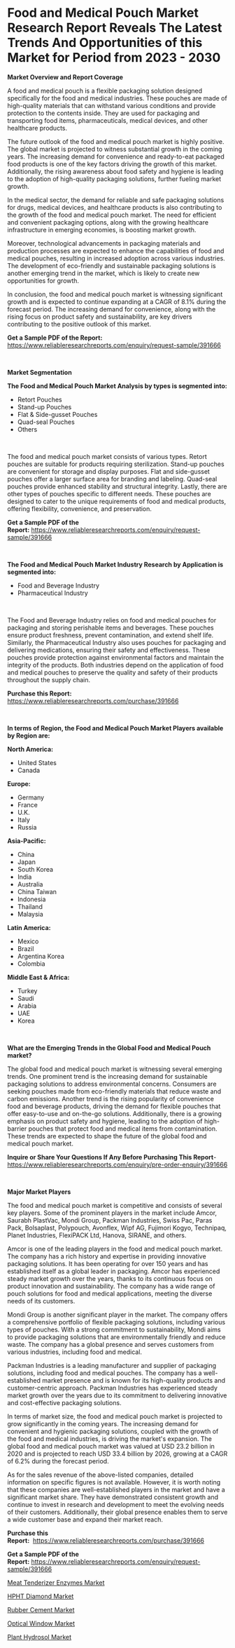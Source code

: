<p><h1>Food and Medical Pouch Market Research Report Reveals The Latest Trends And Opportunities of this Market for Period from 2023 - 2030</h1></p><p><strong>Market Overview and Report Coverage</strong></p>
<p><p>A food and medical pouch is a flexible packaging solution designed specifically for the food and medical industries. These pouches are made of high-quality materials that can withstand various conditions and provide protection to the contents inside. They are used for packaging and transporting food items, pharmaceuticals, medical devices, and other healthcare products.</p><p>The future outlook of the food and medical pouch market is highly positive. The global market is projected to witness substantial growth in the coming years. The increasing demand for convenience and ready-to-eat packaged food products is one of the key factors driving the growth of this market. Additionally, the rising awareness about food safety and hygiene is leading to the adoption of high-quality packaging solutions, further fueling market growth.</p><p>In the medical sector, the demand for reliable and safe packaging solutions for drugs, medical devices, and healthcare products is also contributing to the growth of the food and medical pouch market. The need for efficient and convenient packaging options, along with the growing healthcare infrastructure in emerging economies, is boosting market growth.</p><p>Moreover, technological advancements in packaging materials and production processes are expected to enhance the capabilities of food and medical pouches, resulting in increased adoption across various industries. The development of eco-friendly and sustainable packaging solutions is another emerging trend in the market, which is likely to create new opportunities for growth.</p><p>In conclusion, the food and medical pouch market is witnessing significant growth and is expected to continue expanding at a CAGR of 8.1% during the forecast period. The increasing demand for convenience, along with the rising focus on product safety and sustainability, are key drivers contributing to the positive outlook of this market.</p></p>
<p><strong>Get a Sample PDF of the Report:</strong> <a href="https://www.reliableresearchreports.com/enquiry/request-sample/391666">https://www.reliableresearchreports.com/enquiry/request-sample/391666</a></p>
<p>&nbsp;</p>
<p><strong>Market Segmentation</strong></p>
<p><strong>The Food and Medical Pouch Market Analysis by types is segmented into:</strong></p>
<p><ul><li>Retort Pouches</li><li>Stand-up Pouches</li><li>Flat & Side-gusset Pouches</li><li>Quad-seal Pouches</li><li>Others</li></ul></p>
<p>&nbsp;</p>
<p><p>The food and medical pouch market consists of various types. Retort pouches are suitable for products requiring sterilization. Stand-up pouches are convenient for storage and display purposes. Flat and side-gusset pouches offer a larger surface area for branding and labeling. Quad-seal pouches provide enhanced stability and structural integrity. Lastly, there are other types of pouches specific to different needs. These pouches are designed to cater to the unique requirements of food and medical products, offering flexibility, convenience, and preservation.</p></p>
<p><strong>Get a Sample PDF of the Report:</strong>&nbsp;<a href="https://www.reliableresearchreports.com/enquiry/request-sample/391666">https://www.reliableresearchreports.com/enquiry/request-sample/391666</a></p>
<p>&nbsp;</p>
<p><strong>The Food and Medical Pouch Market Industry Research by Application is segmented into:</strong></p>
<p><ul><li>Food and Beverage Industry</li><li>Pharmaceutical Industry</li></ul></p>
<p>&nbsp;</p>
<p><p>The Food and Beverage Industry relies on food and medical pouches for packaging and storing perishable items and beverages. These pouches ensure product freshness, prevent contamination, and extend shelf life. Similarly, the Pharmaceutical Industry also uses pouches for packaging and delivering medications, ensuring their safety and effectiveness. These pouches provide protection against environmental factors and maintain the integrity of the products. Both industries depend on the application of food and medical pouches to preserve the quality and safety of their products throughout the supply chain.</p></p>
<p><strong>Purchase this Report:</strong>&nbsp; <a href="https://www.reliableresearchreports.com/purchase/391666">https://www.reliableresearchreports.com/purchase/391666</a></p>
<p>&nbsp;</p>
<p><strong>In terms of Region, the Food and Medical Pouch Market Players available by Region are:</strong></p>
<p>
    <p> <strong> North America: </strong>
        <ul>
            <li>United States</li>
            <li>Canada</li>
        </ul>
        </p> 
    <p> <strong> Europe: </strong>
        <ul>
            <li>Germany</li>
            <li>France</li>
            <li>U.K.</li>
            <li>Italy</li>
            <li>Russia</li>
        </ul>
        </p> 
    <p> <strong> Asia-Pacific: </strong>
        <ul>
            <li>China</li>
            <li>Japan</li>
            <li>South Korea</li>
            <li>India</li>
            <li>Australia</li>
            <li>China Taiwan</li>
            <li>Indonesia</li>
            <li>Thailand</li>
            <li>Malaysia</li>
        </ul>
        </p> 
    <p> <strong> Latin America: </strong>
        <ul>
            <li>Mexico</li>
            <li>Brazil</li>
            <li>Argentina Korea</li>
            <li>Colombia</li>
        </ul>
        </p> 
    <p> <strong> Middle East & Africa: </strong>
        <ul>
            <li>Turkey</li>
            <li>Saudi</li>
            <li>Arabia</li>
            <li>UAE</li>
            <li>Korea</li>
        </ul>
    </p>
    </p>
<p>&nbsp;</p>
<p><strong>What are the Emerging Trends in the Global Food and Medical Pouch market?</strong></p>
<p><p>The global food and medical pouch market is witnessing several emerging trends. One prominent trend is the increasing demand for sustainable packaging solutions to address environmental concerns. Consumers are seeking pouches made from eco-friendly materials that reduce waste and carbon emissions. Another trend is the rising popularity of convenience food and beverage products, driving the demand for flexible pouches that offer easy-to-use and on-the-go solutions. Additionally, there is a growing emphasis on product safety and hygiene, leading to the adoption of high-barrier pouches that protect food and medical items from contamination. These trends are expected to shape the future of the global food and medical pouch market.</p></p>
<p><strong>Inquire or Share Your Questions If Any Before Purchasing This Report</strong>- <a href="https://www.reliableresearchreports.com/enquiry/pre-order-enquiry/391666">https://www.reliableresearchreports.com/enquiry/pre-order-enquiry/391666</a></p>
<p>&nbsp;</p>
<p><strong>Major Market Players</strong></p>
<p><p>The food and medical pouch market is competitive and consists of several key players. Some of the prominent players in the market include Amcor, Saurabh PlastVac, Mondi Group, Packman Industries, Swiss Pac, Paras Pack, Bolsaplast, Polypouch, Avonflex, Wipf AG, Fujimori Kogyo, Technipaq, Planet Industries, FlexiPACK Ltd, Hanova, SIRANE, and others.</p><p>Amcor is one of the leading players in the food and medical pouch market. The company has a rich history and expertise in providing innovative packaging solutions. It has been operating for over 150 years and has established itself as a global leader in packaging. Amcor has experienced steady market growth over the years, thanks to its continuous focus on product innovation and sustainability. The company has a wide range of pouch solutions for food and medical applications, meeting the diverse needs of its customers.</p><p>Mondi Group is another significant player in the market. The company offers a comprehensive portfolio of flexible packaging solutions, including various types of pouches. With a strong commitment to sustainability, Mondi aims to provide packaging solutions that are environmentally friendly and reduce waste. The company has a global presence and serves customers from various industries, including food and medical.</p><p>Packman Industries is a leading manufacturer and supplier of packaging solutions, including food and medical pouches. The company has a well-established market presence and is known for its high-quality products and customer-centric approach. Packman Industries has experienced steady market growth over the years due to its commitment to delivering innovative and cost-effective packaging solutions.</p><p>In terms of market size, the food and medical pouch market is projected to grow significantly in the coming years. The increasing demand for convenient and hygienic packaging solutions, coupled with the growth of the food and medical industries, is driving the market's expansion. The global food and medical pouch market was valued at USD 23.2 billion in 2020 and is projected to reach USD 33.4 billion by 2026, growing at a CAGR of 6.2% during the forecast period.</p><p>As for the sales revenue of the above-listed companies, detailed information on specific figures is not available. However, it is worth noting that these companies are well-established players in the market and have a significant market share. They have demonstrated consistent growth and continue to invest in research and development to meet the evolving needs of their customers. Additionally, their global presence enables them to serve a wide customer base and expand their market reach.</p></p>
<p><strong>Purchase this Report:</strong>&nbsp;&nbsp;<a href="https://www.reliableresearchreports.com/purchase/391666">https://www.reliableresearchreports.com/purchase/391666</a></p>
<p></p>
<p><strong>Get a Sample PDF of the Report:</strong>&nbsp;<a href="https://www.reliableresearchreports.com/enquiry/request-sample/391666">https://www.reliableresearchreports.com/enquiry/request-sample/391666</a></p>
<p><p><a href="https://medium.com/@zaidjeet11730/meat-tenderizer-enzymes-market-analysis-and-sze-forecasted-for-period-from-2023-to-2030-c4b9e9b2a5f2">Meat Tenderizer Enzymes Market</a></p><p><a href="https://medium.com/@tanaysamar7412/hpht-diamond-market-share-evolution-and-market-growth-trends-2023-2030-8b110f82796d">HPHT Diamond Market</a></p><p><a href="https://medium.com/@ryansai15420/rubber-cement-market-analysis-its-cagr-market-segmentation-and-global-industry-overview-64ef9a6f8828">Rubber Cement Market</a></p><p><a href="https://medium.com/@jinkhatum1452/optical-window-market-furnishes-information-on-market-share-market-trends-and-market-growth-54a872f119f3">Optical Window Market</a></p><p><a href="https://medium.com/@taraktanay7654/plant-hydrosol-market-analysis-its-cagr-market-segmentation-and-global-industry-overview-a12a2e3d6d69">Plant Hydrosol Market</a></p></p>